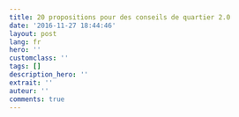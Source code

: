 ```yaml
---
title: 20 propositions pour des conseils de quartier 2.0
date: '2016-11-27 18:44:46'
layout: post
lang: fr
hero: ''
customclass: ''
tags: []
description_hero: ''
extrait: ''
auteur: ''
comments: true
---
```

